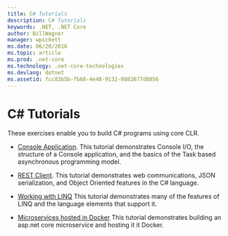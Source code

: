 ```yaml
---
title: C# Tutorials
description: C# Tutorials
keywords: .NET, .NET Core
author: BillWagner
manager: wpickett
ms.date: 06/20/2016
ms.topic: article
ms.prod: .net-core
ms.technology: .net-core-technologies
ms.devlang: dotnet
ms.assetid: fcc83b5b-fb68-4e48-9132-0882677d8056
---
```


# C# Tutorials

These exercises enable you to build C# programs using core CLR.

* [Console Application](console-teleprompter.md). This tutorial
demonstrates Console I/O, the structure of a Console application, and
the basics of the Task based asynchronous programming model.
* [REST Client](console-webapiclient.md). This tutorial
demonstrates web communications, JSON serialization, and Object Oriented
features in the C# language.
* [Working with LINQ](working-with-linq.md) This tutorial demonstrates many of the features of LINQ and the language elements that support it.

* [Microservices hosted in Docker](microservices.md) This tutorial demonstrates building an asp.net core microservice and hosting it it Docker.

